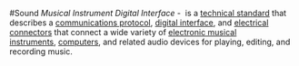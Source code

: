 #Sound 
*Musical Instrument Digital Interface* -  is a [technical standard](https://en.wikipedia.org/wiki/Technical_standard "Technical standard") that describes a [communications protocol](https://en.wikipedia.org/wiki/Communications_protocol "Communications protocol"), [digital interface](https://en.wikipedia.org/wiki/Digital_electronics "Digital electronics"), and [electrical connectors](https://en.wikipedia.org/wiki/Electrical_connector "Electrical connector") that connect a wide variety of [electronic musical instruments](https://en.wikipedia.org/wiki/Electronic_musical_instrument "Electronic musical instrument"), [computers](https://en.wikipedia.org/wiki/Computer "Computer"), and related audio devices for playing, editing, and recording music.


